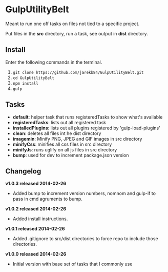 GulpUtilityBelt
================
Meant to run one off tasks on files not tied to a specific project. 

Put files in the **src** directory, run a task, see output in **dist** directory.

## Install
Enter the following commands in the terminal.

1. `git clone https://github.com/jarekb84/GulpUtilityBelt.git`
2. `cd GulpUtilityBelt`
3. `npm install`
4. `gulp`

## Tasks
- **default**: helper task that runs registeredTasks to show what's available
- **registeredTasks**: lists out all registered task
- **installedPlugins**: lists out all plugins registered by 'gulp-load-plugins'
- **clean**: deletes all files int he dist directory
- **imagemin**: Minify PNG, JPEG and GIF images in src directory
- **minifyCss**: minifies all css files in src directory
- **minifyJs**: runs uglify on all js files in src directory
- **bump**: used for dev to increment package.json version

## Changelog

**v1.0.3 released 2014-02-26**

* Added bump to increment version numbers, nomnom and gulp-if to pass in cmd agruments to bump.

**v1.0.2 released 2014-02-26**

* Added install instructions.

**v1.0.1 released 2014-02-26**

* Added .gitignore to src/dist directories to force repo to include those directories.

**v1.0.0 released 2014-02-26**

* Initial version with base set of tasks that I commonly use